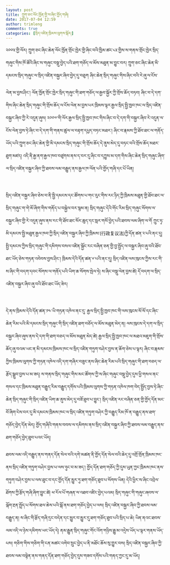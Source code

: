 ```yaml
---
layout: post
title: ཀྲུག་ཅང་ལོང་ཁྱོན་གྱི་ས་ཞིང་གྱོད་གཞི།
date: 2017-07-04 12:59
author: trimleng
comments: true
categories: [སྲིད་འཛིན་ཁྲིམས་ལུགས་སྐོར།]
---
```

༢༠༠༣་གྱི་ལོར། ཀྲུག་ཅང་ཞིང་ཆེན་ལོང་ཁྱོན་གྲོང་ཁྱེར་གྱི་ཞིང་བའི་ཁྱིམ་ཚང་༨༣་གྱིས་ས་གནས་གྲོང་ཁྱེར་སྲིད་གཞུང་གིས་ཁོ་ཚོའི་ཞིང་ས་གཞུང་བསྡུ་བྱེད་པའི་ཐག་གཅོད་ལ་མོས་མཐུན་མ་བྱུང་བར། ཀྲུག་ཅང་ཞིང་ཆེན་མི་དམངས་སྲིད་གཞུང་ལ་སྲིད་འཛིན་བསྐྱར་ཞིབ་བྱེད་དུ་བཅུག ཞིང་ཆེན་སྲིད་གཞུང་གིས་ཞིང་བའི་རེ་ཞུ་ལ་ངོས་

<!--more-->

ལེན་མ་བྱས་ཤིང་། ལོན་ཁྱོན་གྲོང་ཁྱེར་སྲིད་གཞུང་གི་ཐག་གཅོད་ལ་རྒྱབ་སྐྱོར་ཀྱི་གྲོས་ཆོད་བཏབ། ཞིང་བ་དེ་དག་གིས་ཞིང་ཆེན་སྲིད་གཞུང་གི་གྲོས་ཆོད་ལ་ངོས་ལེན་མ་བྱས་པར་ཁྲིམས་ལྟར་རྒྱལ་སྲིད་སྤྱི་ཁྱབ་ཁང་ལ་སྲིད་འཛིན་བསྐྱར་ཞིབ་ཀྱི་རེ་འདུན་ཞུས། ༢༠༠༧་གི་ལོར་རྒྱལ་སྲིད་སྤྱི་ཁྱབ་ཁང་གིས་ཞིང་བ་དེ་དག་གི་བསྐྱར་ཞིབ་རེ་འདུན་ལ་ངོས་ལེན་བྱས་ཏེ་ཞིང་བ་དེ་དག་གི་གནས་ཚུལ་ལ་བརྟག་དཔྱད་བཏང་མཐར་། ཞིང་བ་རྣམས་ཀྱི་ཐོབ་ཐང་ལ་གནོད་ཡོད་པའི་ཀྲུག་ཅང་ཞིང་ཆེན་གྱི་མི་དམངས་སྲིད་གཞུང་གི་གྲོས་ཆོད་དེ་ནུས་མེད་དུ་བཏང་བའི་གྲོས་ཆོད་མཐར་ཐུག་མཛད། འདི་ནི་རྒྱ་ནག་རྒྱལ་ཁབ་བཙུགས་ནས་ད་བར་དུ་ཞིང་བ་དཀྱུས་མ་དག་གིས་ཞིང་ཆེན་སྲིད་གཞུང་ཞིག་ལ་སྲིད་འཛིན་བསྐྱར་ཞིབ་ཀྱི་ཐབས་ལམ་བརྒྱུད་ནས་རྒྱལ་ཁ་ལོན་པའི་གྱོད་གཞི་དང་པོ་ཡིན།

&nbsp;

སྲིད་འཛིན་བསྐྱར་ཞིབ་ཅེས་བ་ནི་སྤྱི་དམངས་དང་ཚོགས་པ་གང་རུང་གིས་རང་ཉིད་ཀྱི་ཁྲིམས་མཐུན་གྱི་ཐོབ་ཐང་ལ་སྲིད་གཞུང་ག་གེ་མོ་ཞིག་གིས་གནོད་པ་བསྐྱེལ་བར་སྙམ་ན། སྲིད་གཞུང་དེའི་གོང་རིམ་སྲིད་གཞུང་སོགས་ལ་བསྐྱར་ཞིབ་གྱི་རེ་འདུན་ཞུས་ནས་རང་གི་ཐོབ་ཐང་སོར་ཆུད་དང་སླར་གསོ་བྱེད་པའི་ཐབས་ལམ་ཞིག་ལ་གོ ཀྲུང་ཧྭ་མི་དམངས་སྤྱི་མཐུན་རྒྱལ་ཁབ་ཀྱི་སྲིད་འཛིན་བསྐྱར་ཞིབ་ཀྱི་ཁྲིམས་(行政复议法)ཀྱི་དོན་ཚན་༢་པའི་ནང་དུ། སྤྱི་དམངས་ཀྱིས་སྲིད་གཞུང་གི་དམིགས་བསལ་འཛིན་སྐྱོང་རང་བཞིན་ཅན་གྱི་བྱ་སྤྱོད་ལ་བསྐྱར་ཞིབ་ཞུ་བའི་ཐོབ་ཐང་ཡོད་ཅེས་གཏན་འབེབས་བྱས་ཤིང་། ཁྲིམས་དེའི་དོན་ཚན་༦་པའི་ནང་དུ། སྲིད་འཛིན་ལས་ཁུངས་ཀྱིས་རང་གི་ས་ཞིང་གི་བདག་དབང་སོགས་ལ་གནོད་པའི་ཡིག་ཆ་སོགས་སྤེལ་ཏེ། ས་ཞིང་བསྡུ་ལེན་བྱས་ཚེ། དོ་བདག་ལ་སྲིད་འཛིན་བསྐྱར་ཞིབ་ཞུ་བའི་ཐོབ་ཐང་ཡོད་ཟེར།

&nbsp;

དེ་ནས་ཁྲིམས་དེའི་དོན་ཚན་༡༤་ཡི་གཏན་འཁེལ་ནང་དུ་ རྒྱལ་སྲིད་སྤྱི་ཁྱབ་ཁང་གི་ལས་ཁུངས་སོ་སོ་དང་ཞིང་ཆེན་རིམ་པའི་མི་དམངས་སྲིད་གཞུང་གི་སྲིད་འཛིན་ཐག་བཅོད་ལ་མོས་མཐུན་མེད་ན། ལས་ཁུངས་དེ་དག་ལ་སྲིད་བསྐྱར་ཞིབ་ཞུས་ནས་དེ་དག་གི་ཐག་བཅད་ལ་མོས་མཐུན་མེད་ཚེ། རྒྱལ་སྲིད་སྤྱི་ཁྱབ་ཁང་ལ་མཐའ་མཇུག་གི་གྲོས་ཆོད་ཞུ་བའམ་ཡང་ན་མི་དམངས་ཁྲིམས་ཁང་ལ་སྲིད་འཛིན་གཏུག་བཤེར་བྱས་ན་ཆོག་ཅེས་པ་ལྟར། ཞིང་བ་རྣམས་ཀྱིས་ཁྲིམས་ལུགས་ཀྱི་གཏན་འཁེལ་འདི་དག་གཞིར་བཟུང་ནས་ཞིང་ཆེན་རིམ་པའི་སྲིད་གཞུང་གི་ཐག་བཅད་ལ་རྩོད་སྒྲུབ་བྱས་པ་མ་ཟད། ས་གནས་སྲིད་གཞུང་གིས་མང་ཚོགས་ཀྱི་ས་ཞིང་གཞུང་བསྡུ་བྱེད་དུས་ཕྱི་གསལ་ནང་གསལ་དང་ཁྲིམས་མཐུན་བརྒྱུད་རིམ་བརྒྱུད་དགོས་པའི་ཁྲིམས་ལུགས་ཀྱི་གཏན་འཁེལ་ཁག་བེད་སྤྱོད་བྱས་ཏེ་ཞིང་ཆེན་སྲིད་གཞུང་གི་སྲིད་འཛིན་ཡིག་ཆ་ནུས་མེད་དུ་བཟོ་ཐུབ་པ་བྱུང་། སྲིད་འཛིན་རང་བཞིན་ཅན་གྱི་གྱོད་དོན་མང་བོ་ཞིག་ངེས་བར་དུ་མི་དམངས་ཁྲིམས་ཁང་ལ་སྲིད་འཛིན་གཏུག་བཤེར་ཀྱི་བརྒྱུད་རིམ་ཁོ་ན་བརྒྱུད་ནས་ཐག་གཅོད་བྱེད་དོན་མེད། གྱོད་གཞིའི་གནས་བབས་ལ་དམིགས་ནས་སྲིད་འཛིན་བསྐྱར་ཞིབ་ཀྱི་ཐབས་ལམ་བརྒྱུད་ནས་ཐག་གཅོད་བྱེད་ཐུབ་པའང་ཡོད།

ཐབས་ལམ་འདི་བརྒྱུད་ནས་གནད་དོན་སེལ་བའི་དགེ་མཚན་ནི་གྱོད་དོན་སེལ་བའི་ཆེད་དུ་འགྲོ་གྲོན་ཁྲིམས་ཁང་ནས་སྲིད་འཛིན་གཏུག་བཤེར་བྱས་པ་ལས་ཉུང་བ་མ་ཟད་། གྱོད་དོན་ཐག་གཅོད་ཀྱི་དུས་ཡུན་ཀྱང་ཁྲིམས་ཁང་ནས་གཏུག་བཤེར་བྱས་པ་ལས་ཐུང་བ་དང་གྱོད་དོན་མྱུར་ཏུ་ཐག་གཅོད་ཐུབ་པ་སོགས་ཡིན། དེའི་ཕྱིར་ས་ཞིང་འབྲེལ་ཐོགས་ཀྱི་རྩོད་གཞི་ཞིག་བྱུང་ཚེ། ཕ་རོལ་པོ་གཞན་ལ་འཐབ་འཛིང་བྱེད་པའམ། སྲིད་གཞུང་གི་གཞུང་ཞབས་ལ་ལྐོག་རྔན་སྤྲོད་པ་སོགས་ཐལ་ཆེས་པའི་སྒོ་ནས་ཐག་གཅོད་བྱེད་པ་ལས། སྲིད་འཛིན་བསྐྱར་ཞིབ་ཀྱི་ཐབས་ལམ་བརྒྱུད་ན། ས་ཞིང་གི་རྩོད་གཞི་དྲང་བདེན་དང་མྱུར་བ་མྱུར་དུ་ཐག་གཅོད་ཐུབ་པའི་སྲིད་པ་ཆེ། ཡིན་ནའང་ཐབས་ལམ་འདི་ལ་ཉེས་དམིགས་ཡང་ཡོད་དེ། ནམ་རྒྱུན་སྲིད་གཞུང་གོང་འོག་གཉིས་རྒྱུ་མ་འདྲེས་ཡོད་པ་ལྟར་གནས་ཡོད་པས། གཅིག་གིས་གཅིག་གི་ངན་མཚང་འགེབ་སྲུང་བྱེད་པ་ནི་མཐོང་ཆོས་སུ་གྱུར་བས། སྲིད་འཛིན་བསྐྱར་ཞིབ་ཀྱི་ཐབས་ལམ་བསྟེན་ནས་གནད་དོན་ཐག་གཅོད་བྱེད་དུས་གཟབ་དགོས་པའི་གནད་ཀྱང་དུ་མ་ཡོད།
